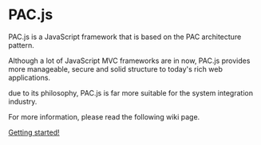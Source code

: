 # PAC.js

PAC.js is a JavaScript framework that is based on the PAC architecture pattern.

Although a lot of JavaScript MVC frameworks are in now, PAC.js provides more manageable,
secure and solid structure to today's rich web applications.

due to its philosophy, PAC.js is far more suitable for the system integration industry.

For more information, please read the following wiki page.

[Getting started!](https://github.com/zyake/PAC.js/wiki/Getting%20Started!)

